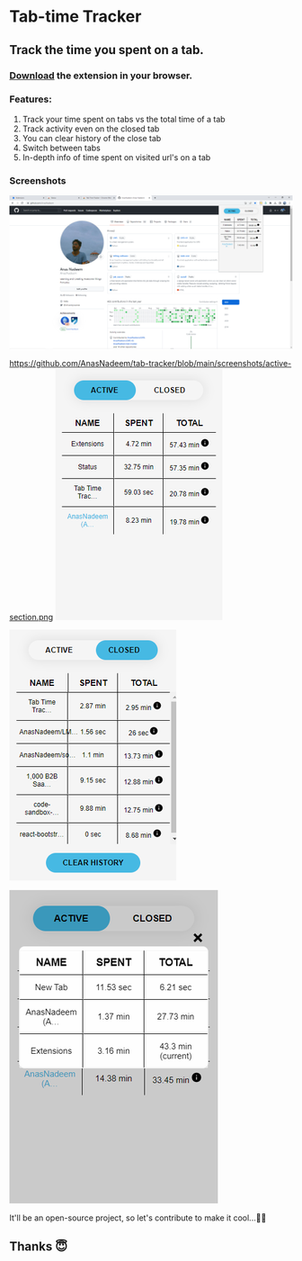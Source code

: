 # Tab-time Tracker

## Track the time you spent on a tab.

### [Download](https://chrome.google.com/webstore/detail/tab-time-tracker/nmopfbobjebfhkhnlkemgpjkncbenihj) the extension in your browser.

### Features:
1. Track your time spent on tabs vs the total time of a tab
2. Track activity even on the closed tab
3. You can clear history of the close tab
4. Switch between tabs
5. In-depth info of time spent on visited url's on a tab

### Screenshots
![Full tab with extension](https://github.com/AnasNadeem/tab-tracker/blob/main/screenshots/v2/full-tab-with-extension.png?raw=true)

https://github.com/AnasNadeem/tab-tracker/blob/main/screenshots/active-section.png
![Action section](https://github.com/AnasNadeem/tab-tracker/blob/main/screenshots/v2/active-section.png?raw=true)

![Closed section](https://github.com/AnasNadeem/tab-tracker/blob/main/screenshots/v2/closed-section.png?raw=true)

![In depth breakdown of time of a particular tab](https://github.com/AnasNadeem/tab-tracker/blob/main/screenshots/v2/in-depth-breakdown.png?raw=true)

It'll be an open-source project, so let's contribute to make it cool...🤘🎉
## Thanks 😇